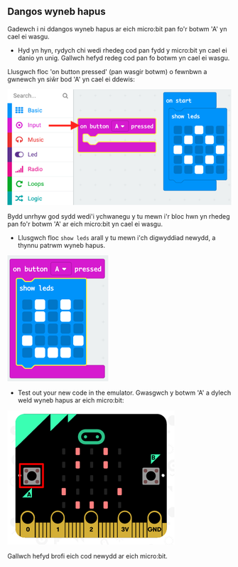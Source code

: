 ## Dangos wyneb hapus

Gadewch i ni ddangos wyneb hapus ar eich micro:bit pan fo'r botwm 'A' yn cael ei wasgu.

+ Hyd yn hyn, rydych chi wedi rhedeg cod pan fydd y micro:bit yn cael ei danio yn unig. Gallwch hefyd redeg cod pan fo botwm yn cael ei wasgu.

Llusgwch floc 'on button pressed' (pan wasgir botwm) o fewnbwn a gwnewch yn siŵr bod 'A' yn cael ei ddewis:

![sgrinlun](images/badge-button-a.png)

Bydd unrhyw god sydd wedi'i ychwanegu y tu mewn i'r bloc hwn yn rhedeg pan fo'r botwm 'A' ar eich micro:bit yn cael ei wasgu.

+ Llusgwch floc ` show leds ` arall y tu mewn i'ch digwyddiad newydd, a thynnu patrwm wyneb hapus.

![sgrinlun](images/badge-happy.png)

+ Test out your new code in the emulator. Gwasgwch y botwm 'A' a dylech weld wyneb hapus ar eich micro:bit:

![sgrinlun](images/badge-happy-emulator.png)

Gallwch hefyd brofi eich cod newydd ar eich micro:bit.